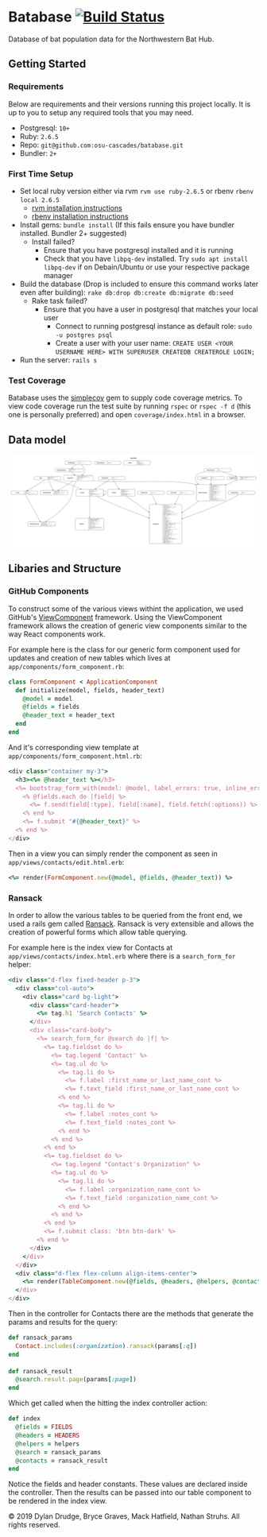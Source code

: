 # Batabase [![Build Status](https://travis-ci.org/osu-cascades/batabase.svg?branch=develop)](https://travis-ci.org/osu-cascades/batabase)

Database of bat population data for the Northwestern Bat Hub.

## Getting Started

### Requirements

Below are requirements and their versions running this project locally. It is up to you to setup any required tools that you may need.

- Postgresql: `10+`
- Ruby: `2.6.5`
- Repo: `git@github.com:osu-cascades/batabase.git`
- Bundler: `2+`

### First Time Setup

- Set local ruby version either via rvm `rvm use ruby-2.6.5` or rbenv `rbenv local 2.6.5`
  - [rvm installation instructions](https://rvm.io/rvm/install)
  - [rbenv installation instructions](https://github.com/rbenv/rbenv#installation)
- Install gems: `bundle install` (If this fails ensure you have bundler installed. Bundler 2+ suggested)
  - Install failed?
    - Ensure that you have postgresql installed and it is running
    - Check that you have `libpq-dev` installed. Try `sudo apt install libpq-dev` if on Debain/Ubuntu or use your respective package manager
- Build the database (Drop is included to ensure this command works later even after building): `rake db:drop db:create db:migrate db:seed`
  - Rake task failed?
    - Ensure that you have a user in postgresql that matches your local user
      - Connect to running postgresql instance as default role: `sudo -u postgres psql`
      - Create a user with your user name: `CREATE USER <YOUR USERNAME HERE> WITH SUPERUSER CREATEDB CREATEROLE LOGIN;`
- Run the server: `rails s`

### Test Coverage

Batabase uses the [simplecov](https://github.com/colszowka/simplecov) gem to supply code coverage metrics.
To view code coverage run the test suite by running `rspec` or `rspec -f d` (this one is personally preferred) and open `coverage/index.html` in a browser.

## Data model

![erd](erd.png?raw=true)

## Libaries and Structure

### GitHub Components

To construct some of the various views withint the application, we used GitHub's [ViewComponent](https://github.com/github/view_component) framework. Using the ViewComponent framework allows the creation of generic view components similar to the way React components work.

For example here is the class for our generic form component used for updates and creation of new tables which lives at `app/components/form_component.rb`:

```Ruby
class FormComponent < ApplicationComponent
  def initialize(model, fields, header_text)
    @model = model
    @fields = fields
    @header_text = header_text
  end
end
```

And it's corresponding view template at `app/components/form_component.html.rb`:

```Ruby
<div class="container my-3">
  <h3><%= @header_text %></h3>
  <%= bootstrap_form_with(model: @model, label_errors: true, inline_errors: true, local: true) do |f| %>
    <% @fields.each do |field| %>
      <%= f.send(field[:type], field[:name], field.fetch(:options)) %>
    <% end %>
    <%= f.submit "#{@header_text}" %>
  <% end %>
</div>
```

Then in a view you can simply render the component as seen in `app/views/contacts/edit.html.erb`:

```Ruby
<%= render(FormComponent.new(@model, @fields, @header_text)) %>
```

### Ransack

In order to allow the various tables to be queried from the front end, we used a rails gem called [Ransack](https://github.com/activerecord-hackery/ransack). Ransack is very extensible and allows the creation of powerful forms which allow table querying.

For example here is the index view for Contacts at `app/views/contacts/index.html.erb` where there is a `search_form_for` helper:

```Ruby
<div class="d-flex fixed-header p-3">
  <div class="col-auto">
    <div class="card bg-light">
      <div class="card-header">
        <%= tag.h1 'Search Contacts' %>
      </div>
      <div class="card-body">
        <%= search_form_for @search do |f| %>
          <%= tag.fieldset do %>
            <%= tag.legend 'Contact' %>
            <%= tag.ul do %>
              <%= tag.li do %>
                <%= f.label :first_name_or_last_name_cont %>
                <%= f.text_field :first_name_or_last_name_cont %>
              <% end %>
              <%= tag.li do %>
                <%= f.label :notes_cont %>
                <%= f.text_field :notes_cont %>
              <% end %>
            <% end %>
          <% end %>
          <%= tag.fieldset do %>
            <%= tag.legend "Contact's Organization" %>
            <%= tag.ul do %>
              <%= tag.li do %>
                <%= f.label :organization_name_cont %>
                <%= f.text_field :organization_name_cont %>
              <% end %>
            <% end %>
          <% end %>
          <%= f.submit class: 'btn btn-dark' %>
        <% end %>
      </div>
    </div>
  </div>
  <div class="d-flex flex-column align-items-center">
    <%= render(TableComponent.new(@fields, @headers, @helpers, @contacts, @search)) %>
  </div>
</div>
```

Then in the controller for Contacts there are the methods that generate the params and results for the query:

```Ruby
def ransack_params
  Contact.includes(:organization).ransack(params[:q])
end

def ransack_result
  @search.result.page(params[:page])
end
```

Which get called when the hitting the index controller action:

```Ruby
def index
  @fields = FIELDS
  @headers = HEADERS
  @helpers = helpers
  @search = ransack_params
  @contacts = ransack_result
end
```

Notice the fields and header constants. These values are declared inside the controller.
Then the results can be passed into our table component to be rendered in the index view.

&copy; 2019 Dylan Drudge, Bryce Graves, Mack Hatfield, Nathan Struhs. All rights reserved.
